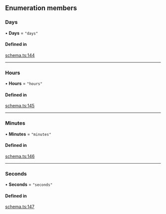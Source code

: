 ## Enumeration members

### Days

• **Days** = `"days"`

#### Defined in

[schema.ts:144](https://github.com/coda/packs-sdk/blob/main/schema.ts#L144)

___

### Hours

• **Hours** = `"hours"`

#### Defined in

[schema.ts:145](https://github.com/coda/packs-sdk/blob/main/schema.ts#L145)

___

### Minutes

• **Minutes** = `"minutes"`

#### Defined in

[schema.ts:146](https://github.com/coda/packs-sdk/blob/main/schema.ts#L146)

___

### Seconds

• **Seconds** = `"seconds"`

#### Defined in

[schema.ts:147](https://github.com/coda/packs-sdk/blob/main/schema.ts#L147)
